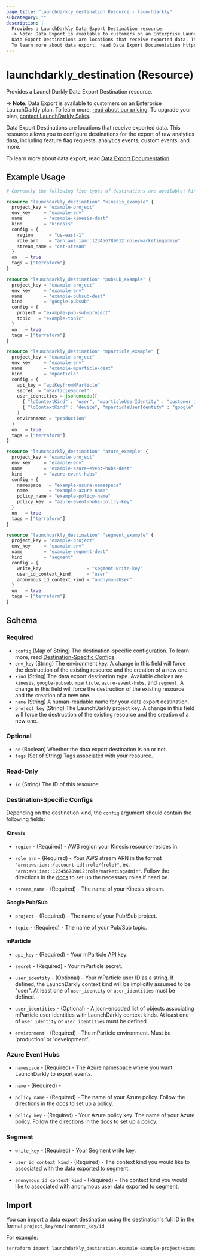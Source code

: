 ```yaml
---
page_title: "launchdarkly_destination Resource - launchdarkly"
subcategory: ""
description: |-
  Provides a LaunchDarkly Data Export Destination resource.
  -> Note: Data Export is available to customers on an Enterprise LaunchDarkly plan. To learn more, read about our pricing https://launchdarkly.com/pricing/. To upgrade your plan, contact LaunchDarkly Sales https://launchdarkly.com/contact-sales/.
  Data Export Destinations are locations that receive exported data. This resource allows you to configure destinations for the export of raw analytics data, including feature flag requests, analytics events, custom events, and more.
  To learn more about data export, read Data Export Documentation https://docs.launchdarkly.com/integrations/data-export.
---
```


# launchdarkly_destination (Resource)

Provides a LaunchDarkly Data Export Destination resource.

-> **Note:** Data Export is available to customers on an Enterprise LaunchDarkly plan. To learn more, [read about our pricing](https://launchdarkly.com/pricing/). To upgrade your plan, [contact LaunchDarkly Sales](https://launchdarkly.com/contact-sales/).

Data Export Destinations are locations that receive exported data. This resource allows you to configure destinations for the export of raw analytics data, including feature flag requests, analytics events, custom events, and more.

To learn more about data export, read [Data Export Documentation](https://docs.launchdarkly.com/integrations/data-export).

## Example Usage

```terraform
# Currently the following five types of destinations are available: kinesis, google-pubsub, mparticle, azure-event-hubs, and segment. Please note that config fields will vary depending on which destination you are trying to configure / access.

resource "launchdarkly_destination" "kinesis_example" {
  project_key = "example-project"
  env_key     = "example-env"
  name        = "example-kinesis-dest"
  kind        = "kinesis"
  config = {
    region      = "us-east-1"
    role_arn    = "arn:aws:iam::123456789012:role/marketingadmin"
    stream_name = "cat-stream"
  }
  on   = true
  tags = ["terraform"]
}

resource "launchdarkly_destination" "pubsub_example" {
  project_key = "example-project"
  env_key     = "example-env"
  name        = "example-pubsub-dest"
  kind        = "google-pubsub"
  config = {
    project = "example-pub-sub-project"
    topic   = "example-topic"
  }
  on   = true
  tags = ["terraform"]
}

resource "launchdarkly_destination" "mparticle_example" {
  project_key = "example-project"
  env_key     = "example-env"
  name        = "example-mparticle-dest"
  kind        = "mparticle"
  config = {
    api_key = "apiKeyfromMParticle"
    secret  = "mParticleSecret"
    user_identities = jsonencode([
      { "ldContextKind" : "user", "mparticleUserIdentity" : "customer_id" },
      { "ldContextKind" : "device", "mparticleUserIdentity" : "google" }]
    )
    environment = "production"
  }
  on   = true
  tags = ["terraform"]
}

resource "launchdarkly_destination" "azure_example" {
  project_key = "example-project"
  env_key     = "example-env"
  name        = "example-azure-event-hubs-dest"
  kind        = "azure-event-hubs"
  config = {
    namespace   = "example-azure-namespace"
    name        = "example-azure-name"
    policy_name = "example-policy-name"
    policy_key  = "azure-event-hubs-policy-key"
  }
  on   = true
  tags = ["terraform"]
}

resource "launchdarkly_destination" "segment_example" {
  project_key = "example-project"
  env_key     = "example-env"
  name        = "example-segment-dest"
  kind        = "segment"
  config = {
    write_key                 = "segment-write-key"
    user_id_context_kind      = "user"
    anonymous_id_context_kind = "anonymousUser"
  }
  on   = true
  tags = ["terraform"]
}
```

<!-- schema generated by tfplugindocs -->
## Schema

### Required

- `config` (Map of String) The destination-specific configuration. To learn more, read [Destination-Specific Configs](#destination-specific-configs)
- `env_key` (String) The environment key. A change in this field will force the destruction of the existing resource and the creation of a new one.
- `kind` (String) The data export destination type. Available choices are `kinesis`, `google-pubsub`, `mparticle`, `azure-event-hubs`, and `segment`. A change in this field will force the destruction of the existing resource and the creation of a new one.
- `name` (String) A human-readable name for your data export destination.
- `project_key` (String) The LaunchDarkly project key. A change in this field will force the destruction of the existing resource and the creation of a new one.

### Optional

- `on` (Boolean) Whether the data export destination is on or not.
- `tags` (Set of String) Tags associated with your resource.

### Read-Only

- `id` (String) The ID of this resource.

### Destination-Specific Configs

Depending on the destination kind, the `config` argument should contain the following fields:

#### Kinesis

- `region` - (Required) - AWS region your Kinesis resource resides in.

- `role_arn` - (Required) - Your AWS stream ARN in the format `"arn:aws:iam::{account-id}:role/{role}"`, ex. `"arn:aws:iam::123456789012:role/marketingadmin"`. Follow the directions in the [docs](https://docs.launchdarkly.com/integrations/data-export/kinesis) to set up the necessary roles if need be.

- `stream_name` - (Required) - The name of your Kinesis stream.

#### Google Pub/Sub

- `project` - (Required) - The name of your Pub/Sub project.

- `topic` - (Required) - The name of your Pub/Sub topic.

#### mParticle

- `api_key` - (Required) - Your mParticle API key.

- `secret` - (Required) - Your mParticle secret.

- `user_identity` - (Optional) - Your mParticle user ID as a string. If defined, the LaunchDarkly context kind will be implicitly assumed to be "user". At least one of `user_identity` or `user_identities` must be defined.

- `user_identities` - (Optional) - A json-encoded list of objects associating mParticle user identities with LaunchDarkly context kinds. At least one of `user_identity` or `user_identities` must be defined.

- `environment` - (Required) - The mParticle environment. Must be 'production' or 'development'.

### Azure Event Hubs

- `namespace` - (Required) - The Azure namespace where you want LaunchDarkly to export events.

- `name` - (Required) -

- `policy_name` - (Required) - The name of your Azure policy. Follow the directions in the [docs](https://docs.launchdarkly.com/home/data-export/event-hub#creating-a-policy-and-key-in-azure-event-hub) to set up a policy.

- `policy_key` - (Required) - Your Azure policy key. The name of your Azure policy. Follow the directions in the [docs](https://docs.launchdarkly.com/home/data-export/event-hub#creating-a-policy-and-key-in-azure-event-hub) to set up a policy.

### Segment

- `write_key` - (Required) - Your Segment write key.

- `user_id_context_kind` - (Required) - The context kind you would like to associated with the data exported to segment.

- `anonymous_id_context_kind` - (Required) - The context kind you would like to associated with anonymous user data exported to segment.

## Import

You can import a data export destination using the destination's full ID in the format `project_key/environment_key/id`.

For example:

```sh
terraform import launchdarkly_destination.example example-project/example-env/57c0af609969090743529967
```
